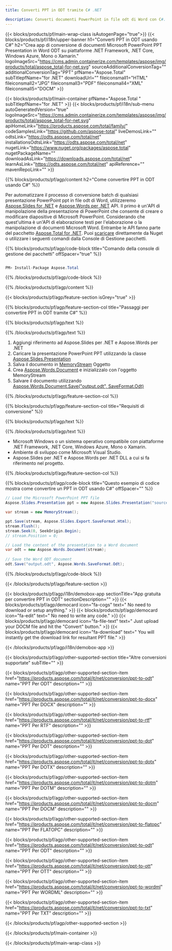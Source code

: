 ```yaml
---
title: Converti PPT in ODT tramite C# .NET 

description: Converti documenti PowerPoint in file odt di Word con C#. Converti più file all'interno di ASP.NET o altre applicazioni .NET.
---
```


{{< blocks/products/pf/main-wrap-class isAutogenPage="true">}}
{{< blocks/products/pf/i18n/upper-banner h1="Converti PPT in ODT usando C#" h2="Crea app di conversione di documenti Microsoft PowerPoint PPT Presentation in Word ODT su piattaforme .NET Framework, .NET Core, Windows Azure, Mono o Xamarin." logoImageSrc="https://cms.admin.containerize.com/templates/aspose/img/products/total/aspose_total-for-net.svg" sourceAdditionalConversionTag="" additionalConversionTag="PPT" pfName="Aspose.Total" subTitlepfName="for .NET" downloadUrl="" fileiconsmall1="HTML" fileiconsmall2="JPG" fileiconsmall3="PDF" fileiconsmall4="XML" fileiconsmall5="DOCM" >}}

{{< blocks/products/pf/main-container pfName="Aspose.Total " subTitlepfName="for .NET" >}}
{{< blocks/products/pf/i18n/sub-menu autoGeneratedVersion="true" logoImageSrc="https://cms.admin.containerize.com/templates/aspose/img/products/total/aspose_total-for-net.svg" apiHomeLink="https://products.aspose.com/total/family/" codeSamplesLink="https://github.com/aspose-total" liveDemosLink="" odtsLink="https://odts.aspose.com/total/net" installationsOdtsLink="https://odts.aspose.com/total/net" nugetLink="https://www.nuget.org/packages/aspose.total" nugetPackageName="" downloadAsLink="https://downloads.aspose.com/total/net" learnAsLink="https://odts.aspose.com/total/net" apiReference="" mavenRepoLink="" >}}

{{% blocks/products/pf/agp/content h2="Come convertire PPT in ODT usando C#" %}}

Per automatizzare il processo di conversione batch di qualsiasi presentazione PowerPoint ppt in file odt di Word, utilizzeremo [Aspose.Slides for .NET](https://products.aspose.com/slides/net) e [Aspose.Words per .NET](https://products.aspose.com/words/net) API. Il primo è un'API di manipolazione della presentazione di PowerPoint che consente di creare o modificare diapositive di Microsoft PowerPoint. Considerando che quest'ultima è un'API di elaborazione testi per l'elaborazione o la manipolazione di documenti Microsoft Word. Entrambe le API fanno parte del pacchetto [Aspose.Total for .NET](https://products.aspose.com/total/net). Puoi [scaricare](https://downloads.aspose.com/) direttamente da Nuget o utilizzare i seguenti comandi dalla Console di Gestione pacchetti.

{{% blocks/products/pf/agp/code-block title="Comando della console di gestione dei pacchetti" offSpacer="true" %}}

```cs

PM> Install-Package Aspose.Total

```

{{% /blocks/products/pf/agp/code-block %}}

{{% /blocks/products/pf/agp/content %}}

{{< blocks/products/pf/agp/feature-section isGrey="true" >}}

{{% blocks/products/pf/agp/feature-section-col title="Passaggi per convertire PPT in ODT tramite C#" %}}

{{% blocks/products/pf/agp/text %}}

{{% /blocks/products/pf/agp/text %}}

1. Aggiungi riferimento ad Aspose.Slides per .NET e Aspose.Words per .NET
1. Caricare la presentazione PowerPoint PPT utilizzando la classe [Aspose.Slides.Presentation](https://apiference.aspose.com/slides/net/aspose.slides/presentation)
1. Salva il documento in [MemoryStream](https://odts.microsoft.com/en-us/dotnet/api/system.io.memorystream?view=net-5.0) Oggetto
1. Crea [Aspose.Words.Document](https://apiference.aspose.com/words/net/aspose.words/document) e inizializzalo con l'oggetto MemoryStream
1. Salvare il documento utilizzando [Aspose.Words.Document.Save("output.odt", SaveFormat.Odt)](https://apiference.aspose.com/words/net/aspose.words.document/save/methods/3)

{{% /blocks/products/pf/agp/feature-section-col %}}

{{% blocks/products/pf/agp/feature-section-col title="Requisiti di conversione" %}}

{{% blocks/products/pf/agp/text %}}

{{% /blocks/products/pf/agp/text %}}

- Microsoft Windows o un sistema operativo compatibile con piattaforme .NET Framework, .NET Core, Windows Azure, Mono o Xamarin.
- Ambiente di sviluppo come Microsoft Visual Studio.
- Aspose.Slides per .NET e Aspose.Words per .NET DLL a cui si fa riferimento nel progetto.

{{% /blocks/products/pf/agp/feature-section-col %}}

{{% blocks/products/pf/agp/code-block title="Questo esempio di codice mostra come convertire un PPT in ODT usando C#" offSpacer="" %}}

```cs
// Load the Microsoft PowerPoint PPT file
Aspose.Slides.Presentation ppt = new Aspose.Slides.Presentation("source.ppt");

var stream = new MemoryStream();

ppt.Save(stream, Aspose.Slides.Export.SaveFormat.Html);
stream.Flush();
stream.Seek(0, SeekOrigin.Begin);
// stream.Position = 0;

// Load the content of the presentation to a Word document
var odt = new Aspose.Words.Document(stream);
      
// Save the Word ODT document
odt.Save("output.odt", Aspose.Words.SaveFormat.Odt);

```

{{% /blocks/products/pf/agp/code-block %}}

{{< /blocks/products/pf/agp/feature-section >}}


<!-- aboutfile Starts -->

{{< blocks/products/pf/agp/i18n/demobox-app sectionTitle="App gratuita per convertire PPT in ODT" sectionDescription="" >}}
        {{< blocks/products/pf/agp/democard icon="fa-cogs" text=" No need to download or setup anything." >}}
        {{< blocks/products/pf/agp/democard icon="fa-edit" text=" No need to write any code." >}}
        {{< blocks/products/pf/agp/democard icon="fa-file-text" text=" Just upload your DOCM file and hit the \"Convert\" button." >}}
        {{< blocks/products/pf/agp/democard icon="fa-download" text=" You will instantly get the download link for resultant PPT file." >}}

{{< /blocks/products/pf/agp/i18n/demobox-app >}}

<!-- aboutfile Ends -->

{{< blocks/products/pf/agp/other-supported-section title="Altre conversioni supportate" subTitle="" >}}

{{< blocks/products/pf/agp/other-supported-section-item href="https://products.aspose.com/total/it/net/conversion/ppt-to-odt" name="PPT Per ODT" description="" >}}

{{< blocks/products/pf/agp/other-supported-section-item href="https://products.aspose.com/total/it/net/conversion/ppt-to-docx" name="PPT Per DOCX" description="" >}}

{{< blocks/products/pf/agp/other-supported-section-item href="https://products.aspose.com/total/it/net/conversion/ppt-to-rtf" name="PPT Per RTF" description="" >}}

{{< blocks/products/pf/agp/other-supported-section-item href="https://products.aspose.com/total/it/net/conversion/ppt-to-dot" name="PPT Per DOT" description="" >}}

{{< blocks/products/pf/agp/other-supported-section-item href="https://products.aspose.com/total/it/net/conversion/ppt-to-dotx" name="PPT Per DOTX" description="" >}}

{{< blocks/products/pf/agp/other-supported-section-item href="https://products.aspose.com/total/it/net/conversion/ppt-to-dotm" name="PPT Per DOTM" description="" >}}

{{< blocks/products/pf/agp/other-supported-section-item href="https://products.aspose.com/total/it/net/conversion/ppt-to-docm" name="PPT Per DOCM" description="" >}}

{{< blocks/products/pf/agp/other-supported-section-item href="https://products.aspose.com/total/it/net/conversion/ppt-to-flatopc" name="PPT Per FLATOPC" description="" >}}

{{< blocks/products/pf/agp/other-supported-section-item href="https://products.aspose.com/total/it/net/conversion/ppt-to-odt" name="PPT Per ODT" description="" >}}

{{< blocks/products/pf/agp/other-supported-section-item href="https://products.aspose.com/total/it/net/conversion/ppt-to-ott" name="PPT Per OTT" description="" >}}

{{< blocks/products/pf/agp/other-supported-section-item href="https://products.aspose.com/total/it/net/conversion/ppt-to-wordml" name="PPT Per WORDML" description="" >}}

{{< blocks/products/pf/agp/other-supported-section-item href="https://products.aspose.com/total/it/net/conversion/ppt-to-txt" name="PPT Per TXT" description="" >}}



{{< /blocks/products/pf/agp/other-supported-section >}}

{{< /blocks/products/pf/main-container >}}
    
{{< /blocks/products/pf/main-wrap-class >}}